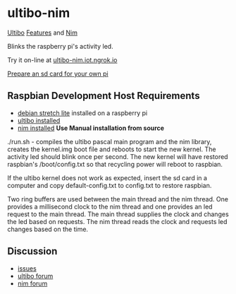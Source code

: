# ultibo-nim
[Ultibo](https://ultibo.org) [Features](https://ultibo.org/wiki/Current_Status#Feature_support) and [Nim](https://nim-lang.org)

Blinks the raspberry pi's activity led.

Try it on-line at [ultibo-nim.iot.ngrok.io](http://ultibo-nim.iot.ngrok.io)

[Prepare an sd card for your own pi](https://github.com/markprocess/ultibo-nim/releases)

## Raspbian Development Host Requirements

* [debian stretch lite](https://www.raspberrypi.org/downloads/raspbian/) installed on a raspberry pi
* [ultibo installed](https://ultibo.org/forum/viewtopic.php?f=4&t=887&p=5593&hilit=ultiboinstaller#p5593)
* [nim installed](https://nim-lang.org/install_unix.html) **Use Manual installation from source**

./run.sh - compiles the ultibo pascal main program and the nim library, creates the kernel.img
boot file and reboots to start the new kernel. The activity led should blink once per second. The new kernel
will have restored raspbian's /boot/config.txt so that recycling power will reboot to raspbian.

If the ultibo kernel does not work as expected, insert the sd card in a computer
and copy default-config.txt to config.txt to restore raspbian.

Two ring buffers are used between the main thread and the nim thread. One provides a millisecond clock
to the nim thread and one provides an led request to the main thread. The main thread supplies the clock
and changes the led based on requests. The nim thread reads the clock and requests led changes based on the time.

## Discussion

* [issues](https://github.com/markprocess/ultibo-nim/issues)
* [ultibo forum](https://ultibo.org/forum/search.php?keywords=ultibo-nim)
* [nim forum](https://forum.nim-lang.org/search?q=ultibo-nim)
